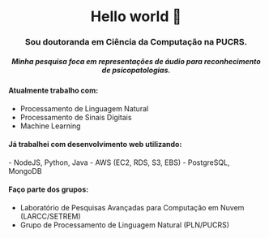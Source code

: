 <h1 align="center">Hello world 👋</h1>
<h3 align="center">Sou doutoranda em Ciência da Computação na PUCRS. </h3>
<h5 align="center">Minha pesquisa foca em representações de áudio para reconhecimento de psicopatologias.</h5>


<h4 align="left">Atualmente trabalho com:</h4>

- Processamento de Linguagem Natural
- Processamento de Sinais Digitais
- Machine Learning

<h4 align="left">Já trabalhei com desenvolvimento web utilizando:</h4>
- NodeJS, Python, Java
- AWS (EC2, RDS, S3, EBS)
- PostgreSQL, MongoDB

<h4 align="left">Faço parte dos grupos:</h4>

- Laboratório de Pesquisas Avançadas para Computação em Nuvem (LARCC/SETREM)
- Grupo de Processamento de Linguagem Natural (PLN/PUCRS)
